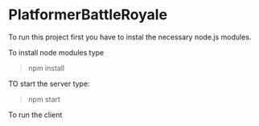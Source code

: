 # PlatformerBattleRoyale

To run this project first you have to instal the necessary node.js modules.

To install node modules type
> npm install

TO start the server type:
> npm start

To run the client 
